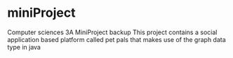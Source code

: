 # miniProject
Computer sciences 3A MiniProject backup
This project contains a social application based platform called pet pals that makes use of the graph data type in java
